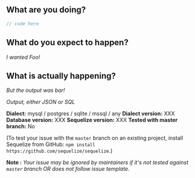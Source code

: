 <!--

Please note this is an issue tracker, not a support forum.
For general questions, please use StackOverflow or Slack.

For bugs, please fill out the template below.

-->

## What are you doing?
<!-- Post a minimal, self-contained code sample that reproduces the issue, including models and associations -->

```js
// code here
```

## What do you expect to happen?
_I wanted Foo!_

## What is actually happening?
_But the output was bar!_

_Output, either JSON or SQL_


__Dialect:__ mysql / postgres / sqlite / mssql / any
__Dialect version:__ XXX
__Database version:__ XXX
__Sequelize version:__ XXX
__Tested with master branch:__ No

(To test your issue with the `master` branch on an existing project, install Sequelize from GitHub: `npm install https://github.com/sequelize/sequelize`.)

**Note :** _Your issue may be ignored by maintainers if it's not tested against `master` branch OR does not follow issue template._
